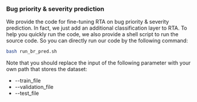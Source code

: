 ### Bug priority & severity prediction

We provide the code for fine-tuning RTA on bug priority & severity prediction. In fact, we just add an additional classification layer to RTA. To help you quickly run the code, we also provide a shell script to run the source code. So you can directly run our code by the following command: <br />
```bash
bash run_br_pred.sh
```

Note that you should replace the input of the following parameter with your own path that stores the dataset:
- --train_file
- --validation_file
- --test_file
